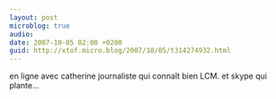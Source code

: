 ```yaml
---
layout: post
microblog: true
audio: 
date: 2007-10-05 02:00 +0200
guid: http://xtof.micro.blog/2007/10/05/t314274932.html
---
```

en ligne avec catherine journaliste qui connaît bien LCM. et skype qui plante...
